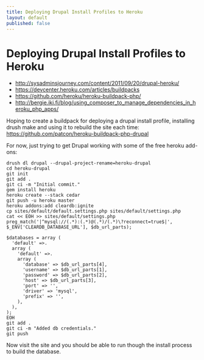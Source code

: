 ```yaml
---
title: Deploying Drupal Install Profiles to Heroku
layout: default
published: false
---
```


# Deploying Drupal Install Profiles to Heroku

- http://sysadminsjourney.com/content/2011/09/20/drupal-heroku/
- https://devcenter.heroku.com/articles/buildpacks
- https://github.com/heroku/heroku-buildpack-php/
- http://bergie.iki.fi/blog/using_composer_to_manage_dependencies_in_heroku_php_apps/

Hoping to create a buildpack for deploying a drupal install profile, installing drush make and using it to rebuild the site each time:
https://github.com/patcon/heroku-buildpack-php-drupal

For now, just trying to get Drupal working with some of the free heroku add-ons:

```
drush dl drupal --drupal-project-rename=heroku-drupal
cd heroku-drupal
git init
git add .
git ci -m "Initial commit."
gem install heroku
heroku create --stack cedar
git push -u heroku master
heroku addons:add cleardb:ignite
cp sites/default/default.settings.php sites/default/settings.php
cat << EOH >> sites/default/settings.php
preg_match('|^mysql://(.*):(.*)@(.*)/(.*)\?reconnect=true$|', $_ENV['CLEARDB_DATABASE_URL'], $db_url_parts);

$databases = array (
  'default' =>. 
  array (
    'default' =>. 
    array (
      'database' => $db_url_parts[4],
      'username' => $db_url_parts[1],
      'password' => $db_url_parts[2],
      'host' => $db_url_parts[3],
      'port' => '', 
      'driver' => 'mysql',
      'prefix' => '', 
    ),  
  ),  
);
EOH
git add .
git ci -m "Added db credentials."
git push
```

Now visit the site and you should be able to run though the install process to build the database.